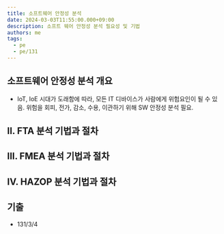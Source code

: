 ```yaml
---
title: 소프트웨어 안정성 분석
date: 2024-03-03T11:55:00.000+09:00
description: 소프트 웨어 안정성 분석 필요성 및 기법
authors: me
tags:
  - pe
  - pe/131
---
```


## 소프트웨어 안정성 분석 개요

- IoT, IoE 시대가 도래함에 따라, 모든 IT 디바이스가 사람에게 위험요인이 될 수 있음. 위험을 회피, 전가, 감소, 수용, 이관하기 위해 SW 안정성 분석 필요.

## II. FTA 분석 기법과 절차

## III. FMEA 분석 기법과 절차

## IV. HAZOP 분석 기법과 절차

## 기출

- 131/3/4
